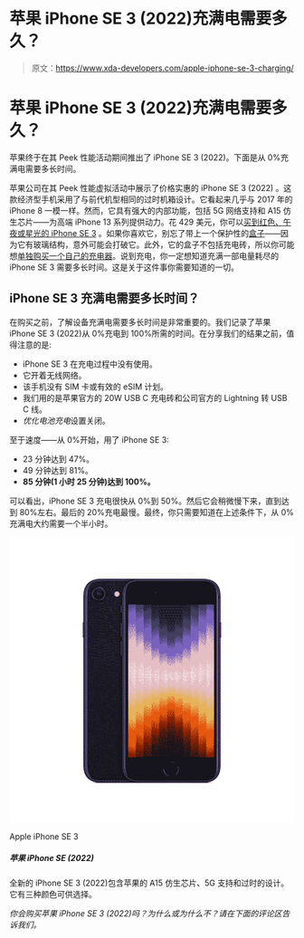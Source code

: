 # 苹果 iPhone SE 3 (2022)充满电需要多久？

> 原文：<https://www.xda-developers.com/apple-iphone-se-3-charging/>

# 苹果 iPhone SE 3 (2022)充满电需要多久？

苹果终于在其 Peek 性能活动期间推出了 iPhone SE 3 (2022)。下面是从 0%充满电需要多长时间。

苹果公司在其 Peek 性能虚拟活动中展示了价格实惠的 iPhone SE 3 (2022) 。这款经济型手机采用了与前代机型相同的过时机箱设计。它看起来几乎与 2017 年的 iPhone 8 一模一样。然而，它具有强大的内部功能，包括 5G 网络支持和 A15 仿生芯片——为高端 iPhone 13 系列提供动力。花 429 美元，你可以[买到红色、午夜或星光的 iPhone SE 3](https://www.xda-developers.com/best-apple-iphone-se-3-deals/) 。如果你喜欢它，别忘了带上一个保护性的[盒子](https://www.xda-developers.com/best-apple-iphone-se-3-cases/)——因为它有玻璃结构，意外可能会打破它。此外，它的盒子不包括充电砖，所以你可能想[单独购买一个自己的充电器](https://www.xda-developers.com/best-apple-iphone-se-3-chargers/)。说到充电，你一定想知道充满一部电量耗尽的 iPhone SE 3 需要多长时间。这是关于这件事你需要知道的一切。

## iPhone SE 3 充满电需要多长时间？

在购买之前，了解设备充满电需要多长时间是非常重要的。我们记录了苹果 iPhone SE 3 (2022)从 0%充电到 100%所需的时间。在分享我们的结果之前，值得注意的是:

*   iPhone SE 3 在充电过程中没有使用。
*   它开着无线网络。
*   该手机没有 SIM 卡或有效的 eSIM 计划。
*   我们用的是苹果官方的 20W USB C 充电砖和公司官方的 Lightning 转 USB C 线。
*   *优化电池充电*设置关闭。

至于速度——从 0%开始，用了 iPhone SE 3:

*   23 分钟达到 47%。
*   49 分钟达到 81%。
*   **85 分钟(1 小时 25 分钟)达到 100%。**

可以看出，iPhone SE 3 充电很快从 0%到 50%。然后它会稍微慢下来，直到达到 80%左右。最后的 20%充电最慢。最终，你只需要知道在上述条件下，从 0%充满电大约需要一个半小时。

 <picture>![The mid-range iPhone SE 3 (2022) packs Apple's A15 Bionic chip, 5G support, and a classic design. It is available in three finishes to choose from.](img/b322ddc3464f1c39168cee41e0ba7c17.png)</picture> 

Apple iPhone SE 3

##### 苹果 iPhone SE (2022)

全新的 iPhone SE 3 (2022)包含苹果的 A15 仿生芯片、5G 支持和过时的设计。它有三种颜色可供选择。

*你会购买苹果 iPhone SE 3 (2022)吗？为什么或为什么不？请在下面的评论区告诉我们。*